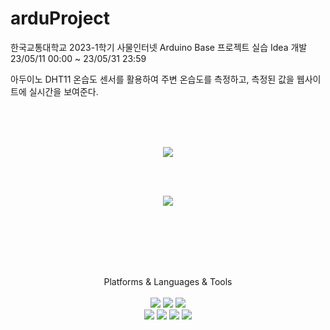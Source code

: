 # arduProject

한국교통대학교 2023-1학기 사물인터넷 Arduino Base 프로젝트 실습 Idea 개발<br>
23/05/11 00:00 ~ 23/05/31 23:59



아두이노 DHT11 온습도 센서를 활용하여 주변 온습도를 측정하고, 측정된 값을 웹사이트에 실시간을 보여준다.

<br><br><br>
<p align="center">
  <img src="https://github.com/seob7/arduProject/assets/67796853/00b60e4f-c17b-4a68-8a02-4cfdbc522ed0">
</p>

<br><br>
<p align="center">
  <img src="https://github.com/seob7/arduProject/assets/67796853/a79d353a-3dd9-4761-9591-b2514d9d3b56">
</p>



<br><br><br><br><br>

<div align="center">
  Platforms & Languages & Tools <br><br>
  <img src="https://img.shields.io/badge/Java-007396?style=flat&logo=Java&logoColor=white" />
  <img src="https://img.shields.io/badge/JavaScript-F7DF1E?style=flat&logo=javascript&logoColor=white"/>
  <img src="https://img.shields.io/badge/C-A8B9CC?style=flat&logo=C&logoColor=white"/>

  <br>
  <img src="https://img.shields.io/badge/Tomcat-F8DC75?style=flat&logo=apachetomcat&logoColor=white"/>
  <img src="https://img.shields.io/badge/AmazonEC2-FF9900?style=flat&logo=AmazonEC2&logoColor=white"/>
  <img src="https://img.shields.io/badge/Eclipse-2C2255?style=flat&logo=Eclipse&logoColor=white"/>
  <img src="https://img.shields.io/badge/MySQL-4479A1?style=flat&logo=MySQL&logoColor=white"/>
</div>

<br><br><br>

<!--<img src="https://github-readme-stats.vercel.app/api/top-langs/?username=seob7&layout=compact"><br><br>  -->


